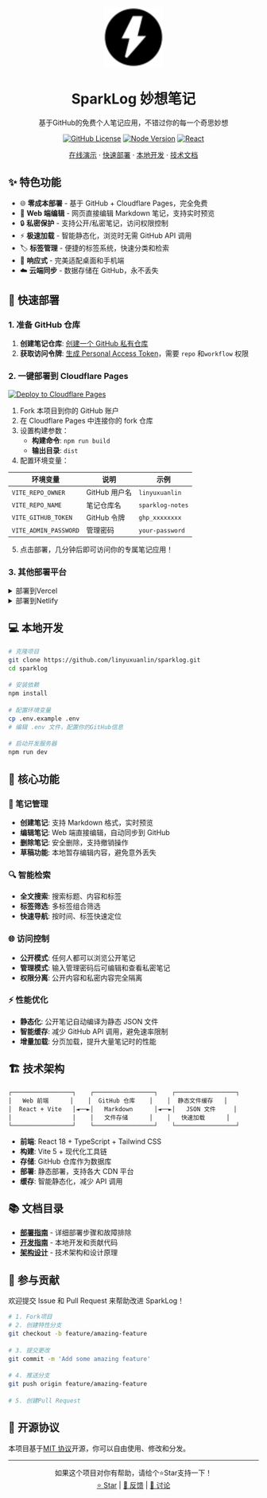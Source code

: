 <div align="center">
  <img src="public/sparklog-favicon.svg" alt="SparkLog Logo" width="120" height="120">
  
  # SparkLog 妙想笔记
  
  基于GitHub的免费个人笔记应用，不错过你的每一个奇思妙想
  
  [![GitHub License](https://img.shields.io/github/license/linyuxuanlin/sparklog)](LICENSE)
  [![Node Version](https://img.shields.io/badge/node-%3E%3D18.0.0-brightgreen)](https://nodejs.org)
  [![React](https://img.shields.io/badge/react-18.2-61DAFB)](https://reactjs.org)
  
  [在线演示](https://sparklog.wiki-power.com/) · [快速部署](#-快速部署) · [本地开发](#-本地开发) · [技术文档](./docs/)
</div>

## ✨ 特色功能

- 🌐 **零成本部署** - 基于 GitHub + Cloudflare Pages，完全免费
- 📝 **Web 端编辑** - 网页直接编辑 Markdown 笔记，支持实时预览
- 🔒 **私密保护** - 支持公开/私密笔记，访问权限控制
- ⚡ **极速加载** - 智能静态化，浏览时无需 GitHub API 调用
- 🏷️ **标签管理** - 便捷的标签系统，快速分类和检索
- 📱 **响应式** - 完美适配桌面和手机端
- ☁️ **云端同步** - 数据存储在 GitHub，永不丢失

## 🚀 快速部署

### 1. 准备 GitHub 仓库

1. **创建笔记仓库**: [创建一个 GitHub 私有仓库](https://github.com/new?name=sparklog-notes&private=true)
2. **获取访问令牌**: [生成 Personal Access Token](https://github.com/settings/tokens/new?description=SparkLog%20Notes&scopes=repo)，需要 `repo` 和`workflow` 权限

### 2. 一键部署到 Cloudflare Pages

[![Deploy to Cloudflare Pages](https://deploy.workers.cloudflare.com/button)](https://dash.cloudflare.com/pages)

1. Fork 本项目到你的 GitHub 账户
2. 在 Cloudflare Pages 中连接你的 fork 仓库
3. 设置构建参数：
   - **构建命令**: `npm run build`
   - **输出目录**: `dist`
4. 配置环境变量：

| 环境变量              | 说明          | 示例             |
| --------------------- | ------------- | ---------------- |
| `VITE_REPO_OWNER`     | GitHub 用户名 | `linyuxuanlin`   |
| `VITE_REPO_NAME`      | 笔记仓库名    | `sparklog-notes` |
| `VITE_GITHUB_TOKEN`   | GitHub 令牌   | `ghp_xxxxxxxx`   |
| `VITE_ADMIN_PASSWORD` | 管理密码      | `your-password`  |

5. 点击部署，几分钟后即可访问你的专属笔记应用！

### 3. 其他部署平台

<details>
<summary>部署到Vercel</summary>

[![Deploy with Vercel](https://vercel.com/button)](https://vercel.com/new)

1. 点击上面的按钮，导入你 fork 的仓库
2. 在环境变量中配置上述 4 个变量
3. 部署完成
</details>

<details>
<summary>部署到Netlify</summary>

[![Deploy to Netlify](https://www.netlify.com/img/deploy/button.svg)](https://app.netlify.com/start)

1. 连接 GitHub 仓库
2. 构建命令: `npm run build`
3. 发布目录: `dist`
4. 在 Site settings -> Environment variables 中配置变量
</details>

## 💻 本地开发

```bash
# 克隆项目
git clone https://github.com/linyuxuanlin/sparklog.git
cd sparklog

# 安装依赖
npm install

# 配置环境变量
cp .env.example .env
# 编辑 .env 文件，配置你的GitHub信息

# 启动开发服务器
npm run dev
```

## 🎯 核心功能

### 📝 笔记管理

- **创建笔记**: 支持 Markdown 格式，实时预览
- **编辑笔记**: Web 端直接编辑，自动同步到 GitHub
- **删除笔记**: 安全删除，支持撤销操作
- **草稿功能**: 本地暂存编辑内容，避免意外丢失

### 🔍 智能检索

- **全文搜索**: 搜索标题、内容和标签
- **标签筛选**: 多标签组合筛选
- **快速导航**: 按时间、标签快速定位

### 🌐 访问控制

- **公开模式**: 任何人都可以浏览公开笔记
- **管理模式**: 输入管理密码后可编辑和查看私密笔记
- **权限分离**: 公开内容和私密内容完全隔离

### ⚡ 性能优化

- **静态化**: 公开笔记自动编译为静态 JSON 文件
- **智能缓存**: 减少 GitHub API 调用，避免速率限制
- **增量加载**: 分页加载，提升大量笔记时的性能

## 🏗️ 技术架构

```
┌─────────────────┐    ┌─────────────────┐    ┌─────────────────┐
│   Web 前端      │    │  GitHub 仓库    │    │  静态文件缓存   │
│  React + Vite   │◄──►│   Markdown      │◄──►│   JSON 文件     │
│                 │    │   文件存储      │    │   快速加载      │
└─────────────────┘    └─────────────────┘    └─────────────────┘
```

- **前端**: React 18 + TypeScript + Tailwind CSS
- **构建**: Vite 5 + 现代化工具链
- **存储**: GitHub 仓库作为数据库
- **部署**: 静态部署，支持各大 CDN 平台
- **缓存**: 智能静态化，减少 API 调用

## 📚 文档目录

- **[部署指南](./docs/DEPLOYMENT.md)** - 详细部署步骤和故障排除
- **[开发指南](./docs/DEVELOPMENT.md)** - 本地开发和贡献代码
- **[架构设计](./docs/ARCHITECTURE.md)** - 技术架构和设计原理

## 🤝 参与贡献

欢迎提交 Issue 和 Pull Request 来帮助改进 SparkLog！

```bash
# 1. Fork项目
# 2. 创建特性分支
git checkout -b feature/amazing-feature

# 3. 提交更改
git commit -m 'Add some amazing feature'

# 4. 推送分支
git push origin feature/amazing-feature

# 5. 创建Pull Request
```

## 📄 开源协议

本项目基于[MIT 协议](LICENSE)开源，你可以自由使用、修改和分发。

---

<div align="center">
  如果这个项目对你有帮助，请给个⭐Star支持一下！
  <br>
  <a href="https://github.com/linyuxuanlin/sparklog/stargazers">⭐ Star</a> |
  <a href="https://github.com/linyuxuanlin/sparklog/issues">🐛 反馈</a> |
  <a href="https://github.com/linyuxuanlin/sparklog/discussions">💬 讨论</a>
</div>
